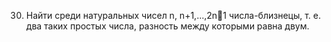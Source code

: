 30. Найти среди натуральных чисел n, n+1,...,2n1 числа-близнецы, т. е. два таких простых числа, разность между которыми равна двум.  
